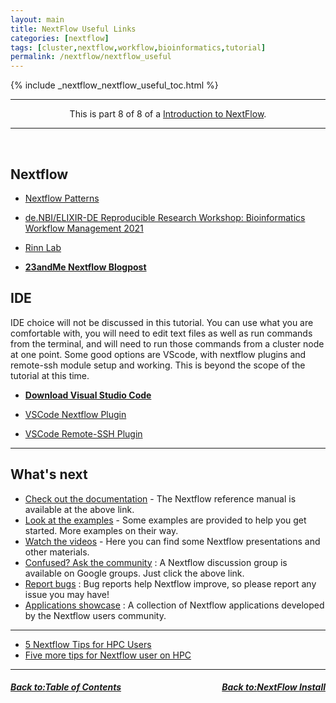 ```yaml
---
layout: main
title: NextFlow Useful Links
categories: [nextflow]
tags: [cluster,nextflow,workflow,bioinformatics,tutorial]
permalink: /nextflow/nextflow_useful
---
```

{% include _nextflow_nextflow_useful_toc.html %}


<hr>
<center>This is part 8 of 8 of a <a href="/nextflow/" target="_blank">Introduction to NextFlow</a>.</center>
<hr>

<br>

## Nextflow

*   [Nextflow Patterns](https://nextflow-io.github.io/patterns/index.html#_basic_patterns)

*   [de.NBI/ELIXIR-DE Reproducible Research Workshop: Bioinformatics Workflow Management 2021](https://nextflow-io.github.io/elixir-workshop-21/docs/about.html)

*   [Rinn Lab](https://www.lncrna.io/bchm-5631-lectures-info)

*   **[23andMe Nextflow Blogpost](https://medium.com/23andme-engineering/introduction-to-nextflow-4d0e3b6768d1)**


## IDE

IDE choice will not be discussed in this tutorial. You can use what you are comfortable with, you will need to edit text files as well as run commands from the terminal, and will need to run those commands from a cluster node at one point. Some good options are VScode, with nextflow plugins and remote-ssh module setup and working. This is beyond the scope of the tutorial at this time.

*   **[Download Visual Studio Code](https://code.visualstudio.com/Download)**

*   [VSCode Nextflow Plugin](https://marketplace.visualstudio.com/items?itemName=nextflow.nextflow)

*   [VSCode Remote-SSH Plugin](https://marketplace.visualstudio.com/items?itemName=ms-vscode-remote.remote-ssh)

---
## What's next
*   [Check out the documentation]() - The Nextflow reference manual is available at the above link.
*   [Look at the examples]() - Some examples are provided to help you get started. More examples on their way.
*   [Watch the videos]() - Here you can find some Nextflow presentations and other materials.
*   [Confused? Ask the community]() : A Nextflow discussion group is available on Google groups. Just click the above link.
*   [Report bugs]() : Bug reports help Nextflow improve, so please report any issue you may have!
*   [Applications showcase]() : A collection of Nextflow applications developed by the Nextflow users community.

---

*   [5 Nextflow Tips for HPC Users](https://www.nextflow.io/blog/2021/5_tips_for_hpc_users.html)
*   [Five more tips for Nextflow user on HPC](https://www.nextflow.io/blog/2021/5-more-tips-for-nextflow-user-on-hpc.html)

---

<h5><a href="/nextflow/nextflow_install" style="float: left"><b>Back to:</b>Table of Contents</a>

<a href="/nextflow/index" style="float: right"><b>Back to:</b>NextFlow Install</a></h5>